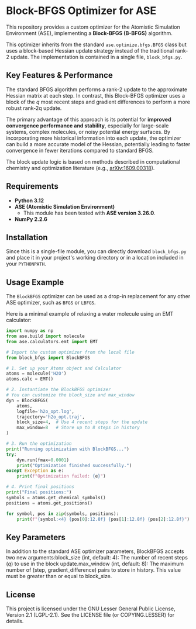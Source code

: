 # Block-BFGS Optimizer for ASE

This repository provides a custom optimizer for the Atomistic Simulation Environment (ASE), implementing a **Block-BFGS (B-BFGS)** algorithm.

This optimizer inherits from the standard `ase.optimize.bfgs.BFGS` class but uses a block-based Hessian update strategy instead of the traditional rank-2 update. The implementation is contained in a single file, `block_bfgs.py`.

## Key Features & Performance

The standard BFGS algorithm performs a rank-2 update to the approximate Hessian matrix at each step. In contrast, this Block-BFGS optimizer uses a block of the $q$ most recent steps and gradient differences to perform a more robust rank-2q update.

The primary advantage of this approach is its potential for **improved convergence performance and stability**, especially for large-scale systems, complex molecules, or noisy potential energy surfaces. By incorporating more historical information into each update, the optimizer can build a more accurate model of the Hessian, potentially leading to faster convergence in fewer iterations compared to standard BFGS.

The block update logic is based on methods described in computational chemistry and optimization literature (e.g., [arXiv:1609.00318](https://arxiv.org/pdf/1609.00318)).

## Requirements

* **Python 3.12**
* **ASE (Atomistic Simulation Environment)**
    * This module has been tested with **ASE version 3.26.0**.
* **NumPy 2.2.6**

## Installation

Since this is a single-file module, you can directly download `block_bfgs.py` and place it in your project's working directory or in a location included in your `PYTHONPATH`.

## Usage Example

The `BlockBFGS` optimizer can be used as a drop-in replacement for any other ASE optimizer, such as `BFGS` or `LBFGS`.

Here is a minimal example of relaxing a water molecule using an EMT calculator:

```python
import numpy as np
from ase.build import molecule
from ase.calculators.emt import EMT

# Import the custom optimizer from the local file
from block_bfgs import BlockBFGS

# 1. Set up your Atoms object and Calculator
atoms = molecule('H2O')
atoms.calc = EMT()

# 2. Instantiate the BlockBFGS optimizer
# You can customize the block_size and max_window
dyn = BlockBFGS(
    atoms,
    logfile='h2o_opt.log',
    trajectory='h2o_opt.traj',
    block_size=4,  # Use 4 recent steps for the update
    max_window=8   # Store up to 8 steps in history
)

# 3. Run the optimization
print("Running optimization with BlockBFGS...")
try:
    dyn.run(fmax=0.0001)
    print("Optimization finished successfully.")
except Exception as e:
    print(f"Optimization failed: {e}")

# 4. Print final positions
print("Final positions:")
symbols = atoms.get_chemical_symbols()
positions = atoms.get_positions()

for symbol, pos in zip(symbols, positions):
    print(f"{symbol:<4} {pos[0]:12.8f} {pos[1]:12.8f} {pos[2]:12.8f}")

```

## Key Parameters

In addition to the standard ASE optimizer parameters, BlockBFGS accepts two new arguments:block_size (int, default: 4): The number of recent steps ($q$) to use in the block update.max_window (int, default: 8): The maximum number of (step, gradient_difference) pairs to store in history. This value must be greater than or equal to block_size.

## License

This project is licensed under the GNU Lesser General Public License, Version 2.1 (LGPL-2.1). See the LICENSE file (or COPYING.LESSER) for details.


